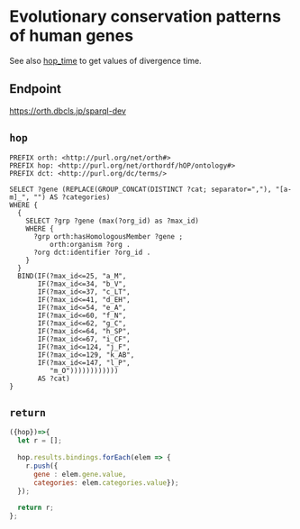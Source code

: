 # Evolutionary conservation patterns of human genes

See also [hop_time](hop_time) to get values of divergence time.

## Endpoint

https://orth.dbcls.jp/sparql-dev

## `hop`

```sparql
PREFIX orth: <http://purl.org/net/orth#>
PREFIX hop: <http://purl.org/net/orthordf/hOP/ontology#>
PREFIX dct: <http://purl.org/dc/terms/>

SELECT ?gene (REPLACE(GROUP_CONCAT(DISTINCT ?cat; separator=","), "[a-m]_", "") AS ?categories)
WHERE {
  {
    SELECT ?grp ?gene (max(?org_id) as ?max_id)
    WHERE {
      ?grp orth:hasHomologousMember ?gene ;
          orth:organism ?org .
      ?org dct:identifier ?org_id .
    }
  }
  BIND(IF(?max_id<=25, "a_M",
       IF(?max_id<=34, "b_V",
       IF(?max_id<=37, "c_LT",
       IF(?max_id<=41, "d_EH",
       IF(?max_id<=54, "e_A",
       IF(?max_id<=60, "f_N",
       IF(?max_id<=62, "g_C",
       IF(?max_id<=64, "h_SP",
       IF(?max_id<=67, "i_CF",
       IF(?max_id<=124, "j_F",
       IF(?max_id<=129, "k_AB",
       IF(?max_id<=147, "l_P",
          "m_O"))))))))))))
       AS ?cat)
}
```

## `return`

```javascript
({hop})=>{
  let r = [];
  
  hop.results.bindings.forEach(elem => {
    r.push({
      gene : elem.gene.value,
      categories: elem.categories.value});
  });
  
  return r;
};
```